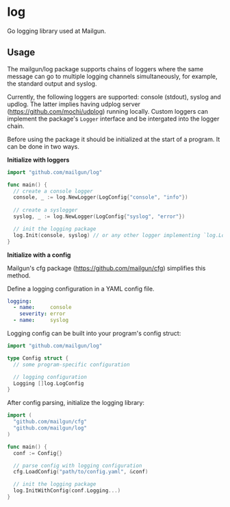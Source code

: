 log
===

Go logging library used at Mailgun.

Usage
-----

The mailgun/log package supports chains of loggers where the same message can go to multiple logging channels simultaneously, for example, the standard output and syslog.

Currently, the following loggers are supported: console (stdout), syslog and updlog. The latter implies having udplog server (https://github.com/mochi/udplog) running locally. Custom loggers can implement the package's `Logger` interface and be intergated into the logger chain.

Before using the package it should be initialized at the start of a program. It can be done in two ways.

**Initialize with loggers**

```go
import "github.com/mailgun/log"

func main() {
  // create a console logger
  console, _ := log.NewLogger(LogConfig{"console", "info"})
  
  // create a syslogger
  syslog, _ := log.NewLogger(LogConfig{"syslog", "error"})

  // init the logging package
  log.Init(console, syslog) // or any other logger implementing `log.Logger` can be provided
}
```

**Initialize with a config**

Mailgun's cfg package (https://github.com/mailgun/cfg) simplifies this method.

Define a logging configuration in a YAML config file.

```yaml
logging:
  - name:     console
    severity: error
  - name:     syslog
```

Logging config can be built into your program's config struct:

```go
import "github.com/mailgun/log"

type Config struct {
  // some program-specific configuration

  // logging configuration
  Logging []log.LogConfig
}
```

After config parsing, initialize the logging library:

```go
import (
  "github.com/mailgun/cfg"
  "github.com/mailgun/log"
)

func main() {
  conf := Config{}

  // parse config with logging configuration
  cfg.LoadConfig("path/to/config.yaml", &conf)

  // init the logging package
  log.InitWithConfig(conf.Logging...)
}
```
